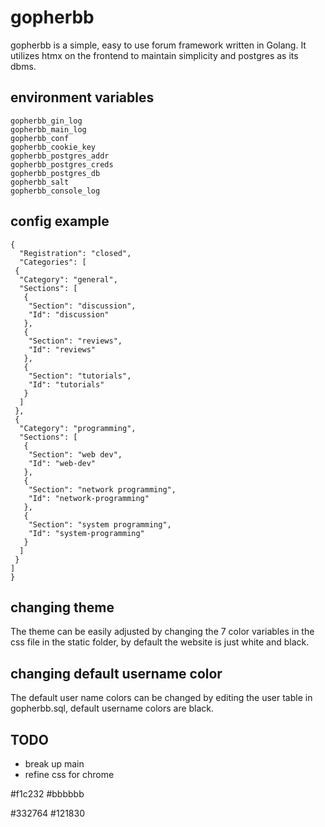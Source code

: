 # gopherbb
gopherbb is a simple, easy to use forum framework written in Golang. It utilizes htmx on the frontend to maintain simplicity and postgres as its dbms.

## environment variables
```
gopherbb_gin_log
gopherbb_main_log
gopherbb_conf
gopherbb_cookie_key
gopherbb_postgres_addr
gopherbb_postgres_creds
gopherbb_postgres_db
gopherbb_salt
gopherbb_console_log
```

## config example
```
{
  "Registration": "closed",
  "Categories": [
 {
  "Category": "general",
  "Sections": [
   {
    "Section": "discussion",
    "Id": "discussion"
   },
   {
    "Section": "reviews",
    "Id": "reviews"
   },
   {
    "Section": "tutorials",
    "Id": "tutorials"
   }
  ]
 },
 {
  "Category": "programming",
  "Sections": [
   {
    "Section": "web dev",
    "Id": "web-dev"
   },
   {
    "Section": "network programming",
    "Id": "network-programming"
   },
   {
    "Section": "system programming",
    "Id": "system-programming"
   }
  ]
 }
]
}
```

## changing theme
The theme can be easily adjusted by changing the 7 color variables in the css file in the static folder, by default the website is just white and black.

## changing default username color
The default user name colors can be changed by editing the user table in gopherbb.sql, default username colors are black.

## TODO
- break up main
- refine css for chrome

#f1c232 #bbbbbb

#332764 #121830